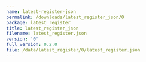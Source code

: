 ```yaml
---
name: latest-register-json
permalink: /downloads/latest_register_json/0
package: latest_register
title: latest_register_json
filename: latest_register.json
version: '0'
full_version: 0.2.0
file: /data/latest_register/0/latest_register.json
---
```

